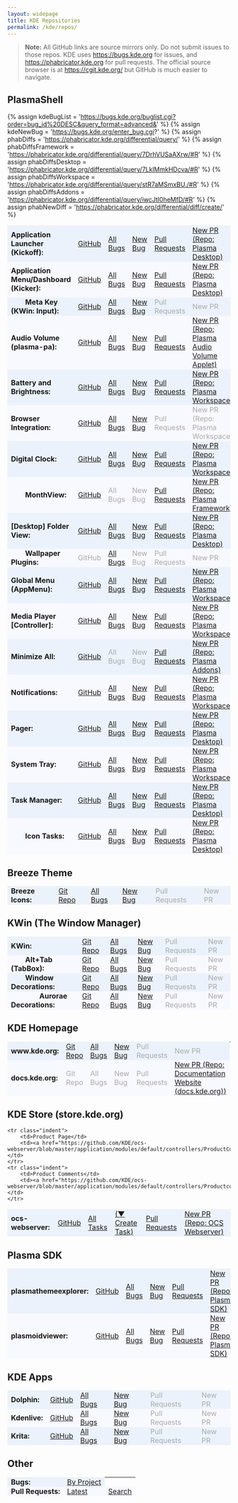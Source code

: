 ```yaml
---
layout: widepage
title: KDE Repositories
permalink: /kde/repos/
---
```


<style type="text/css">
#sidenav {
	display: none;
}
.page-content .wrapper {
	max-width: -webkit-calc(100vw - (30px * 2));
	max-width: calc(100vw - (30px * 2));
}
.repolist td {
	padding: 0 0.5em;
	border-width: 0.1em 0;
	border-style: solid;
}
.repolist tr:nth-of-type(2n-1) td {
	background: #ebf2fb;
	border-color: #ebf2fb;
}
.repolist tr:nth-of-type(2n) td {
	background: #f8f8ff;
	border-color: #f8f8ff;
}
.repolist tr:nth-of-type(2n-1):hover td,
.repolist tr:nth-of-type(2n):hover td {
	border-color: #888;
}
.repolist td:nth-of-type(1) {
	font-weight: bold;
}
.repolist tr.indent td:nth-of-type(1):before {
	display: inline-block;
	content: "";
	width: 2em;
}
.repolist tr.indent.depth2 td:nth-of-type(1):before {
	width: 4em;
}
.repolist td:nth-of-type(1):after {
	content: ":";
}
.repolist td a:not([href]) {
	color: #aaa;
}
</style>


> **Note:** All GitHub links are source mirrors only. Do not submit issues to those repos. KDE uses <https://bugs.kde.org> for issues, and <https://phabricator.kde.org> for pull requests. The official source browser is at <https://cgit.kde.org/> but GitHub is much easier to navigate.

## PlasmaShell

{% assign kdeBugList = 'https://bugs.kde.org/buglist.cgi?order=bug_id%20DESC&query_format=advanced&' %}
{% assign kdeNewBug = 'https://bugs.kde.org/enter_bug.cgi?' %}
{% assign phabDiffs = 'https://phabricator.kde.org/differential/query/' %}
{% assign phabDiffsFramework = 'https://phabricator.kde.org/differential/query/7DrhVUSaAXrw/#R' %}
{% assign phabDiffsDesktop = 'https://phabricator.kde.org/differential/query/7LklMmkHDcva/#R' %}
{% assign phabDiffsWorkspace = 'https://phabricator.kde.org/differential/query/stR7aMSmxBU./#R' %}
{% assign phabDiffsAddons = 'https://phabricator.kde.org/differential/query/iwcJtI0heMfD/#R' %}
{% assign phabNewDiff = 'https://phabricator.kde.org/differential/diff/create/' %}

<table class="repolist">
	<tr>
		<td>Application Launcher (Kickoff)</td>
		<td><a href="https://github.com/KDE/plasma-desktop/blob/master/applets/kickoff/">GitHub</a></td>
		<td><a href="{{kdeBugList}}product=plasmashell&component=Application%20Launcher%20%28Kickoff%29&list_id=1406061">All Bugs</a></td>
		<td><a href="{{kdeNewBug}}product=plasmashell&component=Application%20Launcher%20%28Kickoff%29">New Bug</a></td>
		<td><a href="{{phabDiffsDesktop}}">Pull Requests</a></td>
		<td><a href="{{phabNewDiff}}">New PR (Repo: Plasma Desktop)</a></td>
	</tr>
	<tr>
		<td>Application Menu/Dashboard (Kicker)</td>
		<td><a href="https://github.com/KDE/plasma-desktop/blob/master/applets/kicker/">GitHub</a></td>
		<td><a href="{{kdeBugList}}product=plasmashell&component=Application%20Menu%20%28Kicker%29&list_id=1406061">All Bugs</a></td>
		<td><a href="{{kdeNewBug}}product=plasmashell&component=Application%20Menu%20%28Kicker%29">New Bug</a></td>
		<td><a href="{{phabDiffsDesktop}}">Pull Requests</a></td>
		<td><a href="{{phabNewDiff}}">New PR (Repo: Plasma Desktop)</a></td>
	</tr>
	<tr class="indent">
		<td>Meta Key (KWin: Input)</td>
		<td><a href="https://github.com/KDE/kwin/">GitHub</a></td>
		<td><a href="{{kdeBugList}}product=kwin&component=input&list_id=1432963">All Bugs</a></td>
		<td><a href="{{kdeNewBug}}product=kwin&component=input">New Bug</a></td>
		<td><a>Pull Requests</a></td>
		<td><a>New PR</a></td>
	</tr>
	<tr>
		<td>Audio Volume (plasma-pa)</td>
		<td><a href="https://github.com/KDE/plasma-pa">GitHub</a></td>
		<td><a href="{{kdeBugList}}product=plasma-pa&list_id=1406062">All Bugs</a></td>
		<td><a href="{{kdeNewBug}}product=plasma-pa&component=applet">New Bug</a></td>
		<td><a href="{{phabDiffs}}NlM7ES4ji2UX/#R">Pull Requests</a></td>
		<td><a href="{{phabNewDiff}}">New PR (Repo: Plasma Audio Volume Applet)</a></td>
	</tr>
	<tr>
		<td>Battery and Brightness</td>
		<td><a href="https://github.com/KDE/plasma-workspace/tree/master/applets/batterymonitor">GitHub</a></td>
		<td><a href="{{kdeBugList}}product=plasmashell&component=Battery%20Monitor&list_id=1439115">All Bugs</a></td>
		<td><a href="{{kdeNewBug}}product=plasmashell&component=Battery%20Monitor">New Bug</a></td>
		<td><a href="{{phabDiffsWorkspace}}">Pull Requests</a></td>
		<td><a href="{{phabNewDiff}}">New PR (Repo: Plasma Workspace)</a></td>
	</tr>
	<tr>
		<td>Browser Integration</td>
		<td><a href="https://github.com/kde/plasma-browser-integration">GitHub</a></td>
		<td><a href="{{kdeBugList}}product=plasma-browser-integration&list_id=1451104">All Bugs</a></td>
		<td><a href="{{kdeNewBug}}product=plasma-browser-integration">New Bug</a></td>
		<td><a>Pull Requests</a></td>
		<td><a>New PR (Repo: Plasma Workspace)</a></td>
	</tr>
	<tr>
		<td>Digital Clock</td>
		<td><a href="https://github.com/KDE/plasma-workspace/tree/master/applets/digital-clock">GitHub</a></td>
		<td><a href="{{kdeBugList}}product=plasmashell&component=Digital%20Clock&list_id=1406061">All Bugs</a></td>
		<td><a href="{{kdeNewBug}}product=plasmashell&component=Digital%20Clock">New Bug</a></td>
		<td><a href="{{phabDiffsWorkspace}}">Pull Requests</a></td>
		<td><a href="{{phabNewDiff}}">New PR (Repo: Plasma Workspace)</a></td>
	</tr>
	<tr class="indent">
		<td>MonthView</td>
		<td><a href="https://github.com/KDE/plasma-framework/tree/master/src/declarativeimports/calendar">GitHub</a></td>
		<td><a>All Bugs</a></td>
		<td><a>New Bug</a></td>
		<td><a href="{{phabDiffsFramework}}">Pull Requests</a></td>
		<td><a href="{{phabNewDiff}}">New PR (Repo: Plasma Framework)</a></td>
	</tr>
	<tr>
		<td>[Desktop] Folder View</td>
		<td><a href="https://github.com/KDE/plasma-desktop/tree/master/containments/desktop/">GitHub</a></td>
		<td><a href="{{kdeBugList}}product=plasmashell&component=Folder&list_id=1417574">All Bugs</a></td>
		<td><a href="{{kdeNewBug}}product=plasmashell&component=Folder">New Bug</a></td>
		<td><a href="{{phabDiffsDesktop}}">Pull Requests</a></td>
		<td><a href="{{phabNewDiff}}">New PR (Repo: Plasma Desktop)</a></td>
	</tr>
	<tr class="indent">
		<td>Wallpaper Plugins</td>
		<td><a>GitHub</a></td>
		<td><a href="{{kdeBugList}}product=Plasma%20Workspace%20Wallpapers&component=general&list_id=1437793">All Bugs</a></td>
		<td><a>New Bug</a></td>
		<td><a>Pull Requests</a></td>
		<td><a>New PR</a></td>
	</tr>
	<tr>
		<td>Global Menu (AppMenu)</td>
		<td><a href="https://github.com/KDE/plasma-workspace/tree/master/applets/appmenu">GitHub</a></td>
		<td><a href="{{kdeBugList}}product=plasmashell&component=Global%20Menu&list_id=1440415">All Bugs</a></td>
		<td><a href="{{kdeNewBug}}product=plasmashell&component=Global%20Menu">New Bug</a></td>
		<td><a href="{{phabDiffsWorkspace}}">Pull Requests</a></td>
		<td><a href="{{phabNewDiff}}">New PR (Repo: Plasma Workspace)</a></td>
	</tr>
	<tr>
		<td>Media Player [Controller]</td>
		<td><a href="https://github.com/KDE/plasma-workspace/tree/master/applets/mediacontroller">GitHub</a></td>
		<td><a href="{{kdeBugList}}product=plasmashell&component=Media%20Player&list_id=1428170">All Bugs</a></td>
		<td><a href="{{kdeNewBug}}product=plasmashell&component=Media%20Player">New Bug</a></td>
		<td><a href="{{phabDiffsWorkspace}}">Pull Requests</a></td>
		<td><a href="{{phabNewDiff}}">New PR (Repo: Plasma Workspace)</a></td>
	</tr>
	<tr>
		<td>Minimize All</td>
		<td><a href="https://github.com/KDE/kdeplasma-addons/tree/master/applets/minimizeall">GitHub</a></td>
		<td><a>All Bugs</a></td>
		<td><a>New Bug</a></td>
		<td><a href="{{phabDiffsAddons}}">Pull Requests</a></td>
		<td><a href="{{phabNewDiff}}">New PR (Repo: Plasma Addons)</a></td>
	</tr>
	<tr>
		<td>Notifications</td>
		<td><a href="https://github.com/KDE/plasma-workspace/tree/master/applets/notifications">GitHub</a></td>
		<td><a href="{{kdeBugList}}product=plasmashell&component=Notifications&list_id=1453849">All Bugs</a></td>
		<td><a href="{{kdeNewBug}}product=plasmashell&component=Notifications">New Bug</a></td>
		<td><a href="{{phabDiffsWorkspace}}">Pull Requests</a></td>
		<td><a href="{{phabNewDiff}}">New PR (Repo: Plasma Workspace)</a></td>
	</tr>
	<tr>
		<td>Pager</td>
		<td><a href="https://github.com/KDE/plasma-desktop/blob/master/applets/pager">GitHub</a></td>
		<td><a href="{{kdeBugList}}product=plasmashell&component=Pager&list_id=1411058">All Bugs</a></td>
		<td><a href="{{kdeNewBug}}product=plasmashell&component=Pager">New Bug</a></td>
		<td><a href="{{phabDiffsDesktop}}">Pull Requests</a></td>
		<td><a href="{{phabNewDiff}}">New PR (Repo: Plasma Desktop)</a></td>
	</tr>
	<tr>
		<td>System Tray</td>
		<td><a href="https://github.com/KDE/plasma-workspace/tree/master/applets/systemtray">GitHub</a></td>
		<td><a href="{{kdeBugList}}product=plasmashell&component=System%20Tray&list_id=1408524">All Bugs</a></td>
		<td><a href="{{kdeNewBug}}product=plasmashell&component=System%20Tray">New Bug</a></td>
		<td><a href="{{phabDiffsWorkspace}}">Pull Requests</a></td>
		<td><a href="{{phabNewDiff}}">New PR (Repo: Plasma Workspace)</a></td>
	</tr>
	<tr>
		<td>Task Manager</td>
		<td><a href="https://github.com/KDE/plasma-desktop/blob/master/applets/taskmanager">GitHub</a></td>
		<td><a href="{{kdeBugList}}product=plasmashell&component=Task%20Manager&list_id=1407534">All Bugs</a></td>
		<td><a href="{{kdeNewBug}}product=plasmashell&component=Task%20Manager">New Bug</a></td>
		<td><a href="{{phabDiffsDesktop}}">Pull Requests</a></td>
		<td><a href="{{phabNewDiff}}">New PR (Repo: Plasma Desktop)</a></td>
	</tr>
	<tr class="indent">
		<td>Icon Tasks</td>
		<td><a href="https://github.com/KDE/plasma-desktop/blob/master/applets/taskmanager">GitHub</a></td>
		<td><a href="{{kdeBugList}}product=plasmashell&component=Icons-only%20Task%20Manager&list_id=1407535">All Bugs</a></td>
		<td><a href="{{kdeNewBug}}product=plasmashell&component=Icons-only%20Task%20Manager">New Bug</a></td>
		<td><a href="{{phabDiffsDesktop}}">Pull Requests</a></td>
		<td><a href="{{phabNewDiff}}">New PR (Repo: Plasma Desktop)</a></td>
	</tr>
</table>


## Breeze Theme

<table class="repolist">
	<tr>
		<td>Breeze Icons</td>
		<td><a href="https://github.com/KDE/breeze-icons/">Git Repo</a></td>
		<td><a href="{{kdeBugList}}product=Breeze&component=icons&list_id=1436777">All Bugs</a></td>
		<td><a href="{{kdeNewBug}}product=Breeze&component=icons">New Bug</a></td>
		<td><a>Pull Requests</a></td>
		<td><a>New PR</a></td>
	</tr>
</table>


## KWin (The Window Manager)

<table class="repolist">
	<tr>
		<td>KWin</td>
		<td><a href="https://github.com/KDE/kwin/">Git Repo</a></td>
		<td><a href="{{kdeBugList}}product=kwin&list_id=1442047">All Bugs</a></td>
		<td><a href="{{kdeNewBug}}product=kwin">New Bug</a></td>
		<td><a>Pull Requests</a></td>
		<td><a>New PR</a></td>
	</tr>
	<tr class="indent">
		<td>Alt+Tab (TabBox)</td>
		<td><a href="https://github.com/KDE/kwin/tree/master/tabbox">Git Repo</a></td>
		<td><a href="{{kdeBugList}}product=kwin&component=tabbox&list_id=1442048">All Bugs</a></td>
		<td><a href="{{kdeNewBug}}product=kwin&component=tabbox">New Bug</a></td>
		<td><a>Pull Requests</a></td>
		<td><a>New PR</a></td>
	</tr>
	<tr class="indent">
		<td>Window Decorations</td>
		<td><a href="https://github.com/KDE/kwin/tree/master/kdecorations">Git Repo</a></td>
		<td><a href="{{kdeBugList}}product=kwin&component=decorations&list_id=1442298">All Bugs</a></td>
		<td><a href="{{kdeNewBug}}product=kwin&component=decorations">New Bug</a></td>
		<td><a>Pull Requests</a></td>
		<td><a>New PR</a></td>
	</tr>
	<tr class="indent depth2">
		<td>Aurorae Decorations</td>
		<td><a href="https://github.com/KDE/kwin/tree/master/plugins/kdecorations/aurorae">Git Repo</a></td>
		<td><a href="{{kdeBugList}}product=kwin&component=aurorae&list_id=1442301">All Bugs</a></td>
		<td><a href="{{kdeNewBug}}product=kwin&component=aurorae">New Bug</a></td>
		<td><a>Pull Requests</a></td>
		<td><a>New PR</a></td>
	</tr>
</table>


## KDE Homepage

<table class="repolist">
	<tr>
		<td>www.kde.org</td>
		<td><a href="https://cgit.kde.org/scratch/kvermette/www-aether.git/tree/">Git Repo</a></td>
		<td><a href="{{kdeBugList}}product=www.kde.org&component=general&list_id=1430354">All Bugs</a></td>
		<td><a href="{{kdeNewBug}}product=www.kde.org&component=general">New Bug</a></td>
		<td><a>Pull Requests</a></td>
		<td><a>New PR</a></td>
	</tr>
	<tr>
		<td>docs.kde.org</td>
		<td><a>Git Repo</a></td>
		<td><a>All Bugs</a></td>
		<td><a>New Bug</a></td>
		<td><a>Pull Requests</a></td>
		<td><a href="{{phabNewDiff}}">New PR (Repo: Documentation Website (docs.kde.org))</a></td>
		<td><a href="https://phabricator.kde.org/source/websites-docs-kde-org/">Phabricator</a></td>
	</tr>
</table>


## KDE Store (store.kde.org)

<table class="repolist">
	<tr>
		<td>ocs-webserver</td>
		<td><a href="https://github.com/KDE/ocs-webserver/tree/master/application/modules/default/controllers">GitHub</a></td>
		<td><a href="https://phabricator.kde.org/tag/kde_store/">All Tasks</a></td>
		<td><a href="https://phabricator.kde.org/tag/kde_store/">(▼ Create Task)</a></td>
		<td><a href="https://phabricator.kde.org/differential/query/6v0DIohqTbc6/#R">Pull Requests</a></td>
		<td><a href="{{phabNewDiff}}">New PR (Repo: OCS Webserver)</a></td>
	</tr>

	<tr class="indent">
		<td>Product Page</td>
		<td><a href="https://github.com/KDE/ocs-webserver/blob/master/application/modules/default/controllers/ProductController.php">GitHub</a></td>
	</tr>
	<tr class="indent">
		<td>Product Comments</td>
		<td><a href="https://github.com/KDE/ocs-webserver/blob/master/application/modules/default/controllers/ProductcommentController.php">GitHub</a></td>
	</tr>
</table>


## Plasma SDK

<table class="repolist">
	<tr>
		<td>plasmathemeexplorer</td>
		<td><a href="https://github.com/KDE/plasma-sdk/tree/master/themeexplorer">GitHub</a></td>
		<td><a href="{{kdeBugList}}product=Plasma%20SDK&component=plasmathemeexplorer&list_id=1433280">All Bugs</a></td>
		<td><a href="{{kdeNewBug}}product=Plasma%20SDK&component=plasmathemeexplorer">New Bug</a></td>
		<td><a href="{{phabDiffsDesktop}}">Pull Requests</a></td>
		<td><a href="{{phabNewDiff}}">New PR (Repo: Plasma SDK)</a></td>
	</tr>
	<tr>
		<td>plasmoidviewer</td>
		<td><a href="https://github.com/KDE/plasma-sdk/tree/master/plasmoidviewer">GitHub</a></td>
		<td><a href="{{kdeBugList}}product=Plasma%20SDK&component=plasmoidviewer&list_id=1422702">All Bugs</a></td>
		<td><a href="{{kdeNewBug}}product=Plasma%20SDK&component=plasmoidviewer">New Bug</a></td>
		<td><a href="{{phabDiffsDesktop}}">Pull Requests</a></td>
		<td><a href="{{phabNewDiff}}">New PR (Repo: Plasma SDK)</a></td>
	</tr>
</table>


## KDE Apps

<table class="repolist">
	<tr>
		<td>Dolphin</td>
		<td><a href="https://github.com/KDE/Dolphin">GitHub</a></td>
		<td><a href="{{kdeBugList}}product=dolphin&list_id=1431508">All Bugs</a></td>
		<td><a href="{{kdeNewBug}}product=dolphin">New Bug</a></td>
		<td><a>Pull Requests</a></td>
		<td><a>New PR</a></td>
	</tr>
	<tr>
		<td>Kdenlive</td>
		<td><a href="https://github.com/KDE/kdenlive">GitHub</a></td>
		<td><a href="{{kdeBugList}}product=kdenlive&list_id=1444103">All Bugs</a></td>
		<td><a href="{{kdeNewBug}}product=kdenlive">New Bug</a></td>
		<td><a>Pull Requests</a></td>
		<td><a>New PR</a></td>
	</tr>
	<tr>
		<td>Krita</td>
		<td><a href="https://github.com/KDE/krita">GitHub</a></td>
		<td><a href="{{kdeBugList}}product=krita&list_id=1444104">All Bugs</a></td>
		<td><a href="{{kdeNewBug}}product=krita">New Bug</a></td>
		<td><a>Pull Requests</a></td>
		<td><a>New PR</a></td>
	</tr>
</table>


## Other

<table class="repolist">
	<tr>
		<td>Bugs</td>
		<td><a href="https://bugs.kde.org/describecomponents.cgi">By Project</a></td>
	</tr>
	<tr>
		<td>Pull Requests</td>
		<td><a href="https://phabricator.kde.org/differential/query/all/">Latest</a></td>
		<td><a href="https://phabricator.kde.org/differential/query/advanced/">Search</a></td>
	</tr>
</table>

